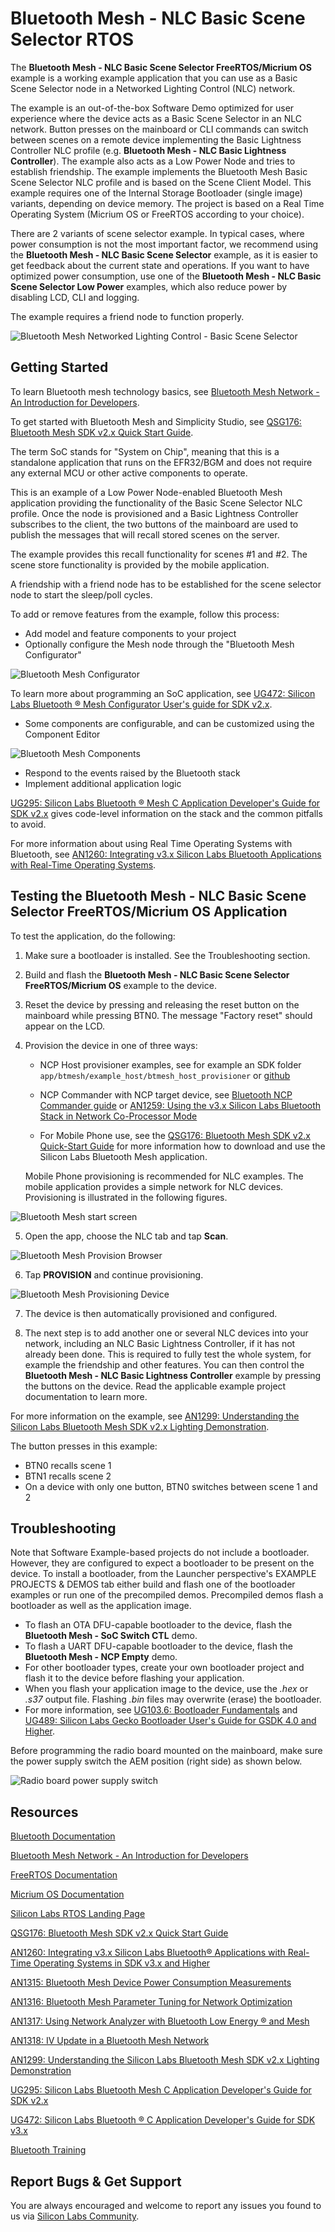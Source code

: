 # Bluetooth Mesh - NLC Basic Scene Selector RTOS

The **Bluetooth Mesh - NLC Basic Scene Selector FreeRTOS/Micrium OS** example is a working example application that you can use as a Basic Scene Selector node in a Networked Lighting Control (NLC) network.

The example is an out-of-the-box Software Demo optimized for user experience where the device acts as a Basic Scene Selector in an NLC network. Button presses on the mainboard or CLI commands can switch between scenes on a remote device implementing the Basic Lightness Controller NLC profile (e.g. **Bluetooth Mesh - NLC Basic Lightness Controller**). The example also acts as a Low Power Node and tries to establish friendship. The example implements the Bluetooth Mesh Basic Scene Selector NLC profile and is based on the Scene Client Model. This example requires one of the Internal Storage Bootloader (single image) variants, depending on device memory. The project is based on a Real Time Operating System (Micrium OS or FreeRTOS according to your choice).

There are 2 variants of scene selector example. In typical cases, where power consumption is not the most important factor, we recommend using the **Bluetooth Mesh - NLC Basic Scene Selector** example, as it is easier to get feedback about the current state and operations. If you want to have optimized power consumption, use one of the **Bluetooth Mesh - NLC Basic Scene Selector Low Power** examples, which also reduce power by disabling LCD, CLI and logging.

The example requires a friend node to function properly.

![Bluetooth Mesh Networked Lighting Control - Basic Scene Selector](readme_img7.png)

## Getting Started

To learn Bluetooth mesh technology basics, see [Bluetooth Mesh Network - An Introduction for Developers](https://www.bluetooth.com/wp-content/uploads/2019/03/Mesh-Technology-Overview.pdf).

To get started with Bluetooth Mesh and Simplicity Studio, see [QSG176: Bluetooth Mesh SDK v2.x Quick Start Guide](https://www.silabs.com/documents/public/quick-start-guides/qsg176-bluetooth-mesh-sdk-v2x-quick-start-guide.pdf).

The term SoC stands for "System on Chip", meaning that this is a standalone application that runs on the EFR32/BGM and does not require any external MCU or other active components to operate.

This is an example of a Low Power Node-enabled Bluetooth Mesh application providing the functionality of the Basic Scene Selector NLC profile. Once the node is provisioned and a Basic Lightness Controller subscribes to the client, the two buttons of the mainboard are used to publish the messages that will recall stored scenes on the server.

The example provides this recall functionality for scenes #1 and #2. The scene store functionality is provided by the mobile application.

A friendship with a friend node has to be established for the scene selector node to start the sleep/poll cycles.

To add or remove features from the example, follow this process:

- Add model and feature components to your project
- Optionally configure the Mesh node through the "Bluetooth Mesh Configurator"

![Bluetooth Mesh Configurator](readme_img1.png)

To learn more about programming an SoC application, see [UG472: Silicon Labs Bluetooth ® Mesh Configurator User's guide for SDK v2.x](https://www.silabs.com/documents/public/user-guides/ug472-bluetooth-mesh-v2x-node-configuration-users-guide.pdf).

- Some components are configurable, and can be customized using the Component Editor

![Bluetooth Mesh Components](readme_img8.png)

- Respond to the events raised by the Bluetooth stack
- Implement additional application logic

[UG295: Silicon Labs Bluetooth ® Mesh C Application Developer's Guide for SDK v2.x](https://www.silabs.com/documents/public/user-guides/ug295-bluetooth-mesh-dev-guide.pdf) gives code-level information on the stack and the common pitfalls to avoid.

For more information about using Real Time Operating Systems with Bluetooth, see [AN1260: Integrating v3.x Silicon Labs Bluetooth Applications with Real-Time Operating Systems](https://www.silabs.com/documents/public/application-notes/an1260-integrating-v3x-bluetooth-applications-with-rtos.pdf).

## Testing the Bluetooth Mesh - NLC Basic Scene Selector FreeRTOS/Micrium OS Application

To test the application, do the following:

1. Make sure a bootloader is installed. See the Troubleshooting section.
2. Build and flash the **Bluetooth Mesh - NLC Basic Scene Selector FreeRTOS/Micrium OS** example to the device.
3. Reset the device by pressing and releasing the reset button on the mainboard while pressing BTN0. The message "Factory reset" should appear on the LCD.
4. Provision the device in one of three ways:

   - NCP Host provisioner examples, see for example an SDK folder `app/btmesh/example_host/btmesh_host_provisioner` or [github](https://github.com/SiliconLabs/bluetooth_mesh_stack_features/tree/master/provisioning)

   - NCP Commander with NCP target device, see [Bluetooth NCP Commander guide](https://docs.silabs.com/simplicity-studio-5-users-guide/latest/ss-5-users-guide-tools-bluetooth-ncp-commander) or [AN1259: Using the v3.x Silicon Labs Bluetooth Stack in Network Co-Processor Mode](https://www.silabs.com/documents/public/application-notes/an1259-bt-ncp-mode-sdk-v3x.pdf)

   - For Mobile Phone use, see the [QSG176: Bluetooth Mesh SDK v2.x Quick-Start Guide](https://www.silabs.com/documents/public/quick-start-guides/qsg176-bluetooth-mesh-sdk-v2x-quick-start-guide.pdf) for more information how to download and use the Silicon Labs Bluetooth Mesh application.

   Mobile Phone provisioning is recommended for NLC examples. The mobile application provides a simple network for NLC devices. Provisioning is illustrated in the following figures.

![Bluetooth Mesh start screen](readme_img6.png)

5. Open the app, choose the NLC tab and tap **Scan**.

![Bluetooth Mesh Provision Browser](readme_img2.png)

6. Tap **PROVISION** and continue provisioning.

![Bluetooth Mesh Provisioning Device](readme_img3.png)

7. The device is then automatically provisioned and configured.

8. The next step is to add another one or several NLC devices into your network, including an NLC Basic Lightness Controller, if it has not already been done. This is required to fully test the whole system, for example the friendship and other features. You can then control the **Bluetooth Mesh - NLC Basic Lightness Controller** example by pressing the buttons on the device. Read the applicable example project documentation to learn more.

For more information on the example, see [AN1299: Understanding the Silicon Labs Bluetooth Mesh SDK v2.x Lighting Demonstration](https://www.silabs.com/documents/public/application-notes/an1299-understanding-bluetooth-mesh-lighting-demo-sdk-2x.pdf).

The button presses in this example:

- BTN0 recalls scene 1
- BTN1 recalls scene 2
- On a device with only one button, BTN0 switches between scene 1 and 2

## Troubleshooting

Note that Software Example-based projects do not include a bootloader. However, they are configured to expect a bootloader to be present on the device. To install a bootloader, from the Launcher perspective's EXAMPLE PROJECTS & DEMOS tab either build and flash one of the bootloader examples or run one of the precompiled demos. Precompiled demos flash a bootloader as well as the application image.

- To flash an OTA DFU-capable bootloader to the device, flash the **Bluetooth Mesh - SoC Switch CTL** demo.
- To flash a UART DFU-capable bootloader to the device, flash the **Bluetooth Mesh - NCP Empty** demo.
- For other bootloader types, create your own bootloader project and flash it to the device before flashing your application.
- When you flash your application image to the device, use the *.hex* or *.s37* output file. Flashing *.bin* files may overwrite (erase) the bootloader.
- For more information, see [UG103.6: Bootloader Fundamentals](https://www.silabs.com/documents/public/user-guides/ug103-06-fundamentals-bootloading.pdf) and [UG489: Silicon Labs Gecko Bootloader User's Guide for GSDK 4.0 and Higher](https://cn.silabs.com/documents/public/user-guides/ug489-gecko-bootloader-user-guide-gsdk-4.pdf).

Before programming the radio board mounted on the mainboard, make sure the power supply switch the AEM position (right side) as shown below.

![Radio board power supply switch](readme_img0.png)

## Resources

[Bluetooth Documentation](https://docs.silabs.com/bluetooth/latest/)

[Bluetooth Mesh Network - An Introduction for Developers](https://www.bluetooth.com/wp-content/uploads/2019/03/Mesh-Technology-Overview.pdf)

[FreeRTOS Documentation](https://freertos.org/Documentation/02-Kernel/01-About-the-FreeRTOS-kernel/01-FreeRTOS-kernel)

[Micrium OS Documentation](https://docs.silabs.com/micrium/latest/micrium-general-concepts/)

[Silicon Labs RTOS Landing Page](https://www.silabs.com/developers/rtos)

[QSG176: Bluetooth Mesh SDK v2.x Quick Start Guide](https://www.silabs.com/documents/public/quick-start-guides/qsg176-bluetooth-mesh-sdk-v2x-quick-start-guide.pdf)

[AN1260: Integrating v3.x Silicon Labs Bluetooth® Applications with Real-Time Operating Systems in SDK v3.x and Higher](https://www.silabs.com/documents/public/application-notes/an1260-integrating-v3x-bluetooth-applications-with-rtos.pdf)

[AN1315: Bluetooth Mesh Device Power Consumption Measurements](https://www.silabs.com/documents/public/application-notes/an1315-bluetooth-mesh-power-consumption-measurements.pdf)

[AN1316: Bluetooth Mesh Parameter Tuning for Network Optimization](https://www.silabs.com/documents/public/application-notes/an1316-bluetooth-mesh-network-optimization.pdf)

[AN1317: Using Network Analyzer with Bluetooth Low Energy ® and Mesh](https://www.silabs.com/documents/public/application-notes/an1317-network-analyzer-with-bluetooth-mesh-le.pdf)

[AN1318: IV Update in a Bluetooth Mesh Network](https://www.silabs.com/documents/public/application-notes/an1318-bluetooth-mesh-iv-update.pdf)

[AN1299: Understanding the Silicon Labs Bluetooth Mesh SDK v2.x Lighting Demonstration](https://www.silabs.com/documents/public/application-notes/an1299-understanding-bluetooth-mesh-lighting-demo-sdk-2x.pdf)

[UG295: Silicon Labs Bluetooth Mesh C Application Developer's Guide for SDK v2.x](https://www.silabs.com/documents/public/user-guides/ug295-bluetooth-mesh-dev-guide.pdf)

[UG472: Silicon Labs Bluetooth ® C Application Developer's Guide for SDK v3.x](https://www.silabs.com/documents/public/user-guides/ug434-bluetooth-c-soc-dev-guide-sdk-v3x.pdf)

[Bluetooth Training](https://www.silabs.com/support/training/bluetooth)

## Report Bugs & Get Support

You are always encouraged and welcome to report any issues you found to us via [Silicon Labs Community](https://www.silabs.com/community).
